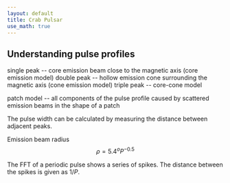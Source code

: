 ```yaml
---
layout: default
title: Crab Pulsar
use_math: true
---
```



## Understanding pulse profiles

single peak -- core emission beam close to the magnetic axis (core emission model)
double peak -- hollow emission cone surrounding the magnetic axis (cone emission model)
triple peak -- core-cone model

patch model -- all components of the pulse profile caused by scattered emission beams in the shape of a patch

The pulse width can be calculated by measuring the distance between adjacent peaks. 

Emission beam radius $$\rho = 5.4^o P^{-0.5}$$

The FFT of a periodic pulse shows a series of spikes. The distance between the spikes is given as $1/P$. 
